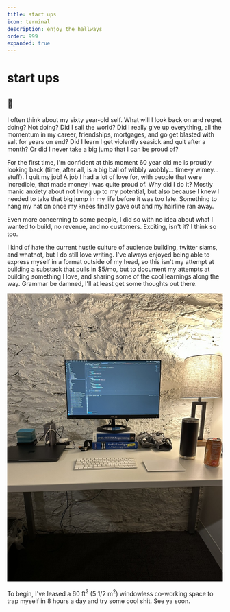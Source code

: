 ```yaml
---
title: start ups
icon: terminal
description: enjoy the hallways
order: 999
expanded: true
---
```


# start ups

## 👋

I often think about my sixty year-old self. What will I look back on and regret doing? Not doing? Did I sail the world? Did I really give up everything, all the momentum in my career, friendships, mortgages, and go get blasted with salt for years on end? Did I learn I get violently seasick and quit after a month? Or did I never take a big jump that I can be proud of?

For the first time, I'm confident at this moment 60 year old me is proudly looking back (time, after all, is a big ball of wibbly wobbly... time-y wimey... stuff). I quit my job! A job I had a lot of love for, with people that were incredible, that made money I was quite proud of. Why did I do it? Mostly manic anxiety about not living up to my potential, but also because I knew I needed to take that big jump in my life before it was too late. Something to hang my hat on once my knees finally gave out and my hairline ran away.

Even more concerning to some people, I did so with no idea about what I wanted to build, no revenue, and no customers. Exciting, isn't it? I think so too.

I kind of hate the current hustle culture of audience building, twitter slams, and whatnot, but I do still love writing. I've always enjoyed being able to express myself in a format outside of my head, so this isn't my attempt at building a substack that pulls in $5/mo, but to document my attempts at building something I love, and sharing some of the cool learnings along the way. Grammar be damned, I'll at least get some thoughts out there.

![My small home away from home](./office.jpeg "My small home away from home")

To begin, I've leased a 60 ft<sup>2</sup> (5 1/2 m<sup>2</sup>) windowless co-working space to trap myself in 8 hours a day and try some cool shit. See ya soon.
